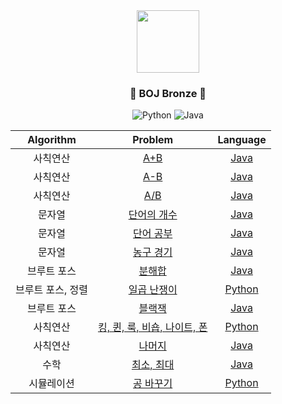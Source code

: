 <div align="center">
<img src="https://blog.kakaocdn.net/dn/DWDqx/btqCF8ao0qJ/T8JiTZF0sHxeCFIcOMGsv1/img.png" height="100">

### <center>🥉 BOJ Bronze 🥉</center>

![Python](https://img.shields.io/badge/python-3670A0?style=for-the-badge&logo=python&logoColor=ffdd54)
![Java](https://img.shields.io/badge/java-%23ED8B00.svg?style=for-the-badge&logo=java&logoColor=white)

| Algorithm |  Problem  |  Language  |
|:---------:|:---------:|:----------:|
| 사칙연산 | [A+B](https://www.acmicpc.net/problem/1000) | [Java](./src/[BOJ]1000_A+B.java) |
| 사칙연산 | [A-B](https://www.acmicpc.net/problem/1001) | [Java](./src/[BOJ]1001_A-B.java) |
| 사칙연산 | [A/B](https://www.acmicpc.net/problem/1008) | [Java](./src/[BOJ]1008_A÷B.java) |
| 문자열 | [단어의 개수](https://www.acmicpc.net/problem/1152) | [Java](./src/[BOJ]1152_단어의개수.java) |
| 문자열 | [단어 공부](https://www.acmicpc.net/problem/1157) | [Java](./src/[BOJ]1157_단어공부.java) |
| 문자열 | [농구 경기](https://www.acmicpc.net/problem/1159) | [Java](./src/[BOJ]1159_농구경기.java) |
| 브루트 포스 | [분해합](https://www.acmicpc.net/problem/2231) | [Java](./src/[BOJ]2231_분해합.java) |
| 브루트 포스, 정렬 | [일곱 난쟁이](https://www.acmicpc.net/problem/2309) | [Python](./src/[BOJ]2309_일곱난쟁이.py) |
| 브루트 포스 | [블랙잭](https://www.acmicpc.net/problem/2798) | [Java](./src/[BOJ]2798_블랙잭.java) |
| 사칙연산 | [킹, 퀸, 룩, 비숍, 나이트, 폰](https://www.acmicpc.net/problem/3003) | [Python](./src/[BOJ]3003_킹,퀸,룩,비숍,나이트,폰.py) |
| 사칙연산 | [나머지](https://www.acmicpc.net/problem/3052) | [Java](./src/[BOJ]3052_나머지.java) |
| 수학 | [최소, 최대](https://www.acmicpc.net/problem/10818) | [Java](./src/[BOJ]10818_최소,최대.java) |
| 시뮬레이션 | [공 바꾸기](https://www.acmicpc.net/problem/10813) | [Python](./src/[BOJ]10813_공바꾸기.py) |
</div>

